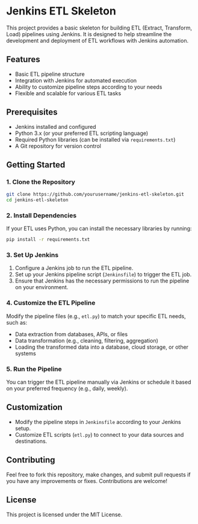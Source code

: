 # Jenkins ETL Skeleton

This project provides a basic skeleton for building ETL (Extract, Transform, Load) pipelines using Jenkins. It is designed to help streamline the development and deployment of ETL workflows with Jenkins automation.

## Features

- Basic ETL pipeline structure
- Integration with Jenkins for automated execution
- Ability to customize pipeline steps according to your needs
- Flexible and scalable for various ETL tasks

## Prerequisites

- Jenkins installed and configured
- Python 3.x (or your preferred ETL scripting language)
- Required Python libraries (can be installed via `requirements.txt`)
- A Git repository for version control

## Getting Started

### 1. Clone the Repository

```bash
git clone https://github.com/yourusername/jenkins-etl-skeleton.git
cd jenkins-etl-skeleton
```

### 2. Install Dependencies

If your ETL uses Python, you can install the necessary libraries by running:

```bash
pip install -r requirements.txt
```

### 3. Set Up Jenkins

1. Configure a Jenkins job to run the ETL pipeline.
2. Set up your Jenkins pipeline script (`Jenkinsfile`) to trigger the ETL job.
3. Ensure that Jenkins has the necessary permissions to run the pipeline on your environment.

### 4. Customize the ETL Pipeline

Modify the pipeline files (e.g., `etl.py`) to match your specific ETL needs, such as:

- Data extraction from databases, APIs, or files
- Data transformation (e.g., cleaning, filtering, aggregation)
- Loading the transformed data into a database, cloud storage, or other systems

### 5. Run the Pipeline

You can trigger the ETL pipeline manually via Jenkins or schedule it based on your preferred frequency (e.g., daily, weekly).

## Customization

- Modify the pipeline steps in `Jenkinsfile` according to your Jenkins setup.
- Customize ETL scripts (`etl.py`) to connect to your data sources and destinations.

## Contributing

Feel free to fork this repository, make changes, and submit pull requests if you have any improvements or fixes. Contributions are welcome!

## License

This project is licensed under the MIT License.
